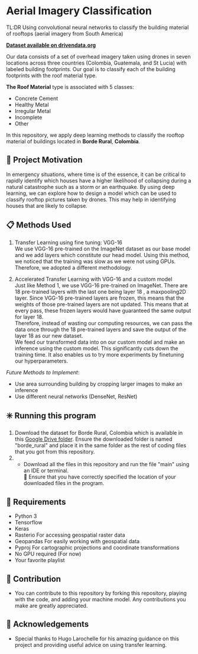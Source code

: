 # Aerial Imagery Classification
TL:DR Using convolutional neural networks to classify the building material of rooftops (aerial imagery from South America)

[**Dataset available on drivendata.org**](https://www.drivendata.org/competitions/58/disaster-response-roof-type/page/142/)

Our data consists of a set of overhead imagery taken using drones in seven locations across three countries (Colombia, Guatemala, and St Lucia) with labeled building footprints. Our goal is to classify each of the building footprints with the roof material type. 

**The Roof Material** type is associated with 5 classes:

*   Concrete Cement
*   Healthy Metal
*   Irregular Metal
*   Incomplete
*   Other

In this repository, we apply deep learning methods to classify the rooftop material of buildings located in **Borde Rural**, **Colombia**.

## :information_desk_person: Project Motivation

In emergency situations, where time is of the essence, it can be critical to rapidly identify which houses have a higher likelihood of collapsing during a natural catastrophe such as a storm or an earthquake. By using deep learning, we can explore how to design a model which can be used to classify rooftop pictures taken by drones. This may help in identifying houses that are likely to collapse.


## :clipboard: Methods Used
1. Transfer Learning using fine tuning: VGG-16 <br>
 We use VGG-16 pre-trained on the ImageNet dataset as our base model and we add layers which constitute our head model.
 Using this method, we noticed that the training was slow as we were not using GPUs. Therefore, we adopted a different methodology.

2. Accelerated Transfer Learning with VGG-16 and a custom model <br>
  Just like Method 1, we use VGG-16 pre-trained on ImageNet. There are 18 pre-trained layers with the last one being layer 18 ,   a maxpooling2D layer. Since VGG-16 pre-trained layers are frozen, this means that the weights of those pre-trained layers are   not updated. This means that at every pass, these frozen layers would have guaranteed the same output for layer 18.<br>
  Therefore, instead of wasting our computing resources, we can pass the data once through the 18 pre-trained layers and save     the output of the layer 18 as our new dataset. <br>
  We feed our transformed data into on our custom model and make an inference using the custom model. This significantly cuts     down the training time. It also enables us to try more experiments by finetuning our hyperparameters. 


*Future Methods to Implement*:
  * Use area surrounding building by cropping larger images to make an inference
  * Use different neural networks (DenseNet, ResNet)

## :eight_spoked_asterisk: Running this program

1. Download the dataset for Borde Rural, Colombia which is available in this [Google Drive folder](https://drive.google.com/drive/folders/1aaBw9ImjmQ_WFaIIITBrgJtOSvgfh9tY?usp=sharing). Ensure the downloaded folder is named "borde_rural" and place it in the same folder as the rest of coding files that you got from this repository.
2. * Download all the files in this repository and run the file "main" using an IDE or terminal.<br>
  :name_badge: Ensure that you have correctly specified the location of your downloaded files in the program.


## :tea: Requirements
* Python 3
* Tensorflow 
* Keras
* Rasterio  For accessing geospatial raster data
* Geopandas For easily working with geospatial data 
* Pyproj    For cartographic projections and coordinate transformations
* No GPU required (For now)
* Your favorite playlist


## :tea: Contribution
 * You can contribute to this repository by forking this repository, playing with the code, and adding your machine model. Any contributions you make are greatly appreciated.
 
## :tea: Acknowledgements
 * Special thanks to Hugo Larochelle for his amazing guidance on this project and providing useful advice on using transfer learning.

